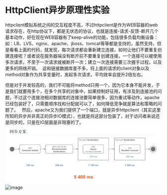 
# HttpClient异步原理性实验

httpclient模拟系统之间的交互程度不高，不过httpclient是作为WEB容器的web请求存在，在http协议下，都是无状态的协议，也就是连接-请求-反馈-断开几个基本动作，好在现在WEB容器有了keep-alive的功能，包括很多负载均衡设备：如：LB、LVS、nginx、apache、jboss、tomcat等等都是支持的，虽然支持，但是看看上面的代码，就发现，每次请求都会重新建立连接，如何让他们不要重复创建连接呢？或者说在服务器端没有断开前不要重复创建连接，一个连接可以被使用多次请求，不至于一次请求就被断开一次；建立一次连接需要三次握手过程，以及更多的网络开销。
 这和链接数据库差不多，将上面的请求的client对象以及method对象作为共享变量时，发起多次请求，平均效率会提升2倍左右。

但是对于并发较高的，我们不可能将method只用一个，因为它本身不能并发，于是我们就要用多个，在多个共享的对象中，如果控制好征用，有涉及到连接池的问题，不过这个连接池相对数据库的连接池要简单很多，因为重试等动作，apache已经包装好了，只需要顺序找和分配就可以了，如何降低竞争就是算法和策略的问题了。
 
然后，apache又为我们提供了一个端口，就是异步httpclient（其实这里所知的异步并非真正的异步IO模式），也就是将这部分包装了，对于访问者来说还是同步的，只是在IO层面是非阻塞的了。
 
![image](https://github.com/Freezingsmile/httpclient/blob/master/QQ%E5%9B%BE%E7%89%8720180107185157.png)
![image](https://github.com/Freezingsmile/httpclient/blob/master/QQ%E5%9B%BE%E7%89%8720180107185158.png)

